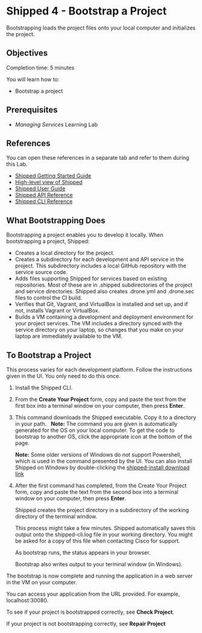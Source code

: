 # Shipped 4 - Bootstrap a Project #

Bootstrapping loads the project files onto your local computer and initializes the project.



## Objectives ##
Completion time: 5 minutes

You will learn how to:

- Bootstrap a project




## Prerequisites ##

- *Managing Services* Learning Lab



## References ##
You can open these references in a separate tab and refer to them during this Lab.


- <a href="https://developer.cisco.com/site/shipped/" target="_blank">Shipped Getting Started Guide</a>  
- <a href="https://cisco.jiveon.com/docs/DOC-811787" target="_blank">High-level view of Shipped</a> 
- <a href="https://developer.cisco.com/site/shipped/" target="_blank">Shipped User Guide</a>  
- <a href="https://ciscoshipped.io/shipped/api-docs/build/index.html" target="_blank">Shipped API Reference</a>  
- <a href="https://developer.cisco.com/site/shipped/" target="_blank">Shipped CLI Reference</a>  


## What Bootstrapping Does

Bootstrapping a project  enables you to develop it locally.  When bootstrapping a project, Shipped:

- Creates a local directory for the project.
- Creates a subdirectory for each development and API service in the project.  This subdirectory includes a local GitHub repository with the service source code.
- Adds files supporting Shipped for services based on existing repositories.  Most of these are in .shipped subdirectories of the project and service directories.  Shipped also creates  .drone.yml and .drone.sec files to control the CI build.
- Verifies that  Git, Vagrant, and VirtualBox is installed and set up, and if not,  installs Vagrant or VirtualBox.
- Builds a VM containing a development and deployment environment for your project services.  The VM includes a directory synced with the service directory on your laptop, so changes that you make on your laptop are immediately available to the VM.


## To Bootstrap a Project

This process varies for each development platform. Follow the instructions given in the UI. You only need to do this once.

1. Install the Shipped CLI. 

1. From the **Create Your Project** form, copy and paste the text from the first box into a terminal window on your computer, then press **Enter**.

1. This command downloads the Shipped executable. Copy it to a directory in your path.
 
	**Note:** The command you are given is automatically generated for the OS on your local computer. To get the code to bootstrap  to another OS, click the appropriate icon at the bottom of the page.

    **Note:** Some older versions of Windows do not support Powershell, which is used in the command presented by the UI. You can also install Shipped on Windows by double-clicking the [shipped-install download link](https://bintray.com/artifact/download/shippedrepos/shipped-install/windows/shipped-install.exe)

1. After the first command has completed, from the Create Your Project form, copy and paste the text from the second box into a terminal window on your computer, then press **Enter**.

	Shipped creates the project directory in a subdirectory of the working directory of the terminal window.

	This process might take a few minutes.   Shipped automatically saves this output onto the shipped-cli.log file in your working directory.  You might be asked for a copy of this file when contacting Cisco for support.

	As bootstrap runs, the status appears in your browser.

	Bootstrap also writes output to your terminal window (in Windows).  

The bootstrap is now complete and running the application in a web server in the VM on your computer.


You can access your application from the URL provided. For example, localhost:30080.



To see if your project is bootstrapped correctly, see **Check Project**.

If your project is not bootstrapping correctly, see **Repair Project**



